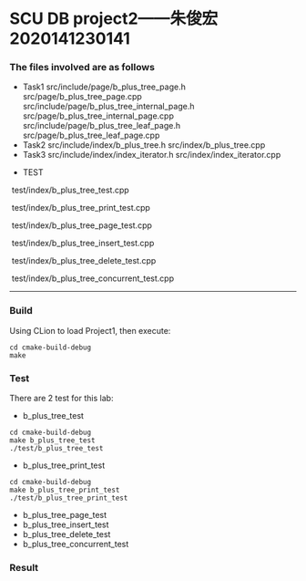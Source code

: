 # SCU DB project2——朱俊宏2020141230141

### The files involved are as follows

- Task1
  src/include/page/b_plus_tree_page.h
  src/page/b_plus_tree_page.cpp
  src/include/page/b_plus_tree_internal_page.h
  src/page/b_plus_tree_internal_page.cpp
  src/include/page/b_plus_tree_leaf_page.h
  src/page/b_plus_tree_leaf_page.cpp
- Task2
  src/include/index/b_plus_tree.h
  src/index/b_plus_tree.cpp
- Task3
  src/include/index/index_iterator.h
  src/index/index_iterator.cpp

* TEST

​		test/index/b_plus_tree_test.cpp

​		test/index/b_plus_tree_print_test.cpp

​		test/index/b_plus_tree_page_test.cpp

​		test/index/b_plus_tree_insert_test.cpp

​		test/index/b_plus_tree_delete_test.cpp

​		test/index/b_plus_tree_concurrent_test.cpp

---

### Build

Using CLion to load Project1, then execute:

```
cd cmake-build-debug
make
```

### Test

There are 2 test for this lab:

- b_plus_tree_test

```
cd cmake-build-debug
make b_plus_tree_test
./test/b_plus_tree_test
```

- b_plus_tree_print_test

```
cd cmake-build-debug
make b_plus_tree_print_test
./test/b_plus_tree_print_test
```

* b_plus_tree_page_test
* b_plus_tree_insert_test
* b_plus_tree_delete_test
* b_plus_tree_concurrent_test

### Result


